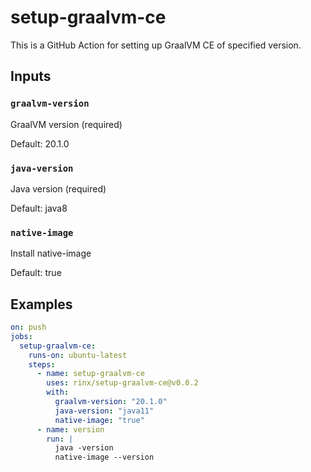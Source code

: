 # setup-graalvm-ce

This is a GitHub Action for setting up GraalVM CE of specified version.

## Inputs

### `graalvm-version`

GraalVM version (required)

Default: 20.1.0

### `java-version`

Java version (required)

Default: java8

### `native-image`

Install native-image

Default: true

## Examples

```yaml
on: push
jobs:
  setup-graalvm-ce:
    runs-on: ubuntu-latest
    steps:
      - name: setup-graalvm-ce
        uses: rinx/setup-graalvm-ce@v0.0.2
        with:
          graalvm-version: "20.1.0"
          java-version: "java11"
          native-image: "true"
      - name: version
        run: |
          java -version
          native-image --version

